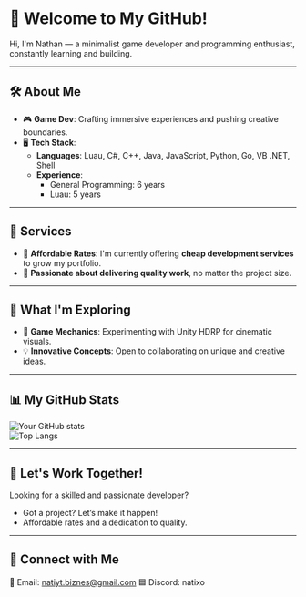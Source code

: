 # 👋 Welcome to My GitHub!

Hi, I'm Nathan — a minimalist game developer and programming enthusiast, constantly learning and building.  

---

## 🛠 About Me  
- 🎮 **Game Dev**: Crafting immersive experiences and pushing creative boundaries.  
- 🖥️ **Tech Stack**:  
  - **Languages**: Luau, C#, C++, Java, JavaScript, Python, Go, VB .NET, Shell  
  - **Experience**:  
    - General Programming: 6 years  
    - Luau: 5 years  

---

## 💼 Services  
- 🌟 **Affordable Rates**: I'm currently offering **cheap development services** to grow my portfolio.  
- 🚀 **Passionate about delivering quality work**, no matter the project size.  

---

## 🧪 What I'm Exploring  
- 🎲 **Game Mechanics**: Experimenting with Unity HDRP for cinematic visuals.  
- 💡 **Innovative Concepts**: Open to collaborating on unique and creative ideas.  

---

## 📊 My GitHub Stats  

![Your GitHub stats](https://github-readme-stats.vercel.app/api?username=natxnekk&show_icons=true&theme=radical)  
![Top Langs](https://github-readme-stats.vercel.app/api/top-langs/?username=natxnekk&layout=compact&theme=radical)  

---

## 🤝 Let's Work Together!  
Looking for a skilled and passionate developer?  
- Got a project? Let’s make it happen!  
- Affordable rates and a dedication to quality.  

---

## 📝 Connect with Me
📧 Email: natiyt.biznes@gmail.com
🟦 Discord: natixo
